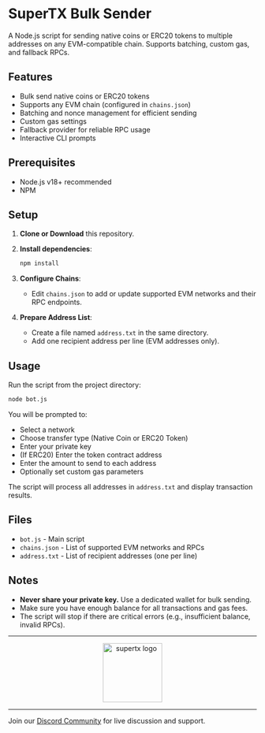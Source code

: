 # SuperTX Bulk Sender

A Node.js script for sending native coins or ERC20 tokens to multiple addresses on any EVM-compatible chain. Supports batching, custom gas, and fallback RPCs.

## Features

- Bulk send native coins or ERC20 tokens
- Supports any EVM chain (configured in `chains.json`)
- Batching and nonce management for efficient sending
- Custom gas settings
- Fallback provider for reliable RPC usage
- Interactive CLI prompts

## Prerequisites

- Node.js v18+ recommended
- NPM

## Setup

1. **Clone or Download** this repository.
2. **Install dependencies**:
   ```sh
   npm install
   ```
3. **Configure Chains**:
   - Edit `chains.json` to add or update supported EVM networks and their RPC endpoints.

4. **Prepare Address List**:
   - Create a file named `address.txt` in the same directory.
   - Add one recipient address per line (EVM addresses only).

## Usage

Run the script from the project directory:

```sh
node bot.js
```

You will be prompted to:

- Select a network
- Choose transfer type (Native Coin or ERC20 Token)
- Enter your private key
- (If ERC20) Enter the token contract address
- Enter the amount to send to each address
- Optionally set custom gas parameters

The script will process all addresses in `address.txt` and display transaction results.

## Files

- `bot.js` - Main script
- `chains.json` - List of supported EVM networks and RPCs
- `address.txt` - List of recipient addresses (one per line)

## Notes

- **Never share your private key.** Use a dedicated wallet for bulk sending.
- Make sure you have enough balance for all transactions and gas fees.
- The script will stop if there are critical errors (e.g., insufficient balance, invalid RPCs).

---

<p align="center">
  <img src="https://raw.githubusercontent.com/Jhinkz018/supertx/main/assets/logo.png" alt="supertx logo" width="120"/>
</p>

---

Join our [Discord Community](https://discord.gg/vRHTv6TT) for live discussion and support.
